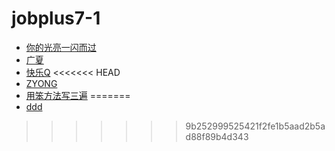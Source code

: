# jobplus7-1

* [你的光亮一闪而过](https://github.com/luxluotianyi)
* [广夏](https://github.com/luolingyu)
* [快乐Q](https://github.com/hongrentang)
<<<<<<< HEAD
* [ZYONG](https://github.com/zyede)
* [用笨方法写三遍](https://github.com/enjoyphen)
=======
* [ddd](httpas://werwerwr.com)
>>>>>>> 9b252999525421f2fe1b5aad2b5ad88f89b4d343
